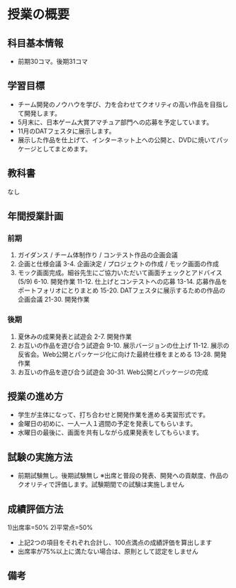 # 授業の概要

## 科目基本情報
- 前期30コマ。後期31コマ

## 学習目標
- チーム開発のノウハウを学び、力を合わせてクオリティの高い作品を目指して開発します。
- 5月末に、日本ゲーム大賞アマチュア部門への応募を予定しています。
- 11月のDATフェスタに展示します。
- 展示した作品を仕上げて、インターネット上への公開と、DVDに焼いてパッケージとしてまとめます。

## 教科書
なし

## 年間授業計画
### 前期
1. ガイダンス / チーム体制作り / コンテスト作品の企画会議
2. 企画と仕様会議
3-4. 企画決定 / プロジェクトの作成 / モック画面の作成
5. モック画面完成。細谷先生にご協力いただいて画面チェックとアドバイス(5/9)
6-10. 開発作業
11-12. 仕上げとコンテストへの応募
13-14. 応募作品をポートフォリオにとりまとめ
15-20. DATフェスタに展示するための作品の企画会議
21-30. 開発作業

### 後期
1. 夏休みの成果発表と試遊会
2-7. 開発作業
8. お互いの作品を遊び合う試遊会
9-10. 展示バージョンの仕上げ
11-12. 展示の反省会。Web公開とパッケージ化に向けた最終仕様をまとめる
13-28. 開発作業
29. お互いの作品を遊び合う試遊会
30-31. Web公開とパッケージの完成

## 授業の進め方
- 学生が主体になって、打ち合わせと開発作業を進める実習形式です。
- 金曜日の初めに、一人一人１週間の予定を発表してもらいます。
- 水曜日の最後に、画面を共有しながら成果発表をしてもらいます。

## 試験の実施方法
- 前期試験無し。後期試験無し
※出席と普段の発表、開発への貢献度、作品のクオリティで評価します。試験期間での試験は実施しません

## 成績評価方法
1)出席率=50%
2)平常点=50%
- 上記2つの項目をそれぞれ合計し、100点満点の成績評価を算出します
- 出席率が75%以上に満たない場合は、原則として認定をしません

## 備考
